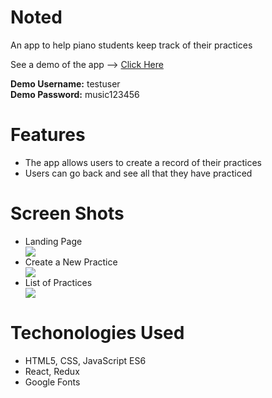 # Noted

An app to help piano students keep track of their practices

See a demo of the app --> <a href="https://noted-piano-practice-app.herokuapp.com/">Click Here</a>

<b>Demo Username:</b> testuser</br>
<b>Demo Password:</b> music123456

# Features
 - The app allows users to create a record of their practices
 - Users can go back and see all that they have practiced

# Screen Shots

<ul>
 <li>Landing Page</li>
<img src="http://stevenbeyerjr.com/img/noted-ss1.png"> </br>
<li>Create a New Practice</li>
<img src="http://stevenbeyerjr.com/img/noted-ss2.png"> </br>
<li>List of Practices</li>
<img src="http://stevenbeyerjr.com/img/noted-ss3.png">
</ul>

# Techonologies Used

<ul>
 <li>HTML5, CSS, JavaScript ES6</li>
 <li>React, Redux</li>
 <li>Google Fonts</li>
</ul>

